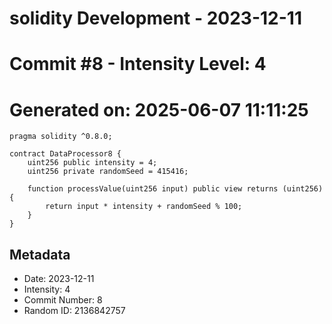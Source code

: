 ﻿# solidity Development - 2023-12-11
# Commit #8 - Intensity Level: 4
# Generated on: 2025-06-07 11:11:25
```solidity
pragma solidity ^0.8.0;

contract DataProcessor8 {
    uint256 public intensity = 4;
    uint256 private randomSeed = 415416;

    function processValue(uint256 input) public view returns (uint256) {
        return input * intensity + randomSeed % 100;
    }
}
```
## Metadata
- Date: 2023-12-11
- Intensity: 4
- Commit Number: 8
- Random ID: 2136842757
